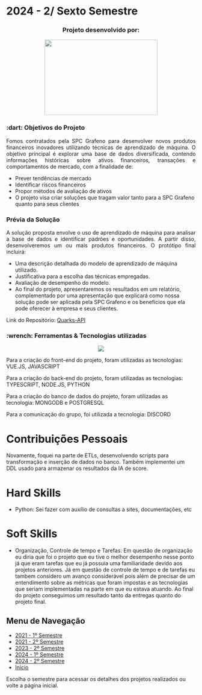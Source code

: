 # 2024 - 2/ Sexto Semestre

<h3 align="center">Projeto desenvolvido por:</h3>
<p align="center">
<img src="https://github.com/guilherme0066/PortfolioBanco_de_Dados/blob/main/Imagens/quarks.png" width="300" height="200" align="center"/>
</p> 

<h3> :dart: Objetivos do Projeto</h3>
<p align="justify"> Fomos contratados pela SPC Grafeno para desenvolver novos produtos financeiros inovadores utilizando técnicas de aprendizado de máquina. O objetivo principal é explorar uma base de dados diversificada, contendo informações históricas sobre ativos financeiros, transações e comportamentos de mercado, com a finalidade de:

- Prever tendências de mercado
- Identificar riscos financeiros
- Propor métodos de avaliação de ativos
- O projeto visa criar soluções que tragam valor tanto para a SPC Grafeno quanto para seus clientes
</p>

<h3> Prévia da Solução </h3>
<p align="justify">A solução proposta envolve o uso de aprendizado de máquina para analisar a base de dados e identificar padrões e oportunidades. A partir disso, desenvolveremos um ou mais produtos financeiros. O protótipo final incluirá:

- Uma descrição detalhada do modelo de aprendizado de máquina utilizado.
- Justificativa para a escolha das técnicas empregadas.
- Avaliação de desempenho do modelo.
- Ao final do projeto, apresentaremos os resultados em um relatório, complementado por uma apresentação que explicará como nossa solução pode ser aplicada pela SPC Grafeno e os benefícios que ela pode oferecer à empresa e seus clientes.</p>
<p>Link do Repositório: <a href="https://github.com/quarks-team/Projeto-Integrador-SPCGrafeno">Quarks-API</a></p>

<h3>:wrench: Ferramentas & Tecnologias utilizadas</h3>
<p align="center">
  <a href="https://skillicons.dev">
    <img src="https://skillicons.dev/icons?i=typescript,javascript,nodejs,postgresql,vue,python,docker,mongodb" />
  </a>
</p>

<p>Para a criação do front-end do projeto, foram utilizadas as tecnologias: VUE.JS, JAVASCRIPT </p>
<p>Para a criação do back-end do projeto, foram utilizadas as tecnologias: TYPESCRIPT, NODE.JS, PYTHON </p>
<p>Para a criação do banco de dados do projeto, foram utilizadas as tecnologia: MONGODB e POSTGRESQL </p>
<p>Para a comunicação do grupo, foi utilizada a tecnologia: DISCORD</p>

# Contribuições Pessoais
Novamente, foquei na parte de ETLs, desenvolvendo scripts para transformação e inserção de dados no banco. Também implementei um DDL usado para armazenar os resultados da IA de score.

# Hard Skills
- Python: Sei fazer com auxílio de consultas a sites, documentações, etc

# Soft Skills 

* Organização, Controle de tempo e Tarefas:
Em questão de organização eu diria que foi o projeto que eu tive o melhor desempenho nesse ponto já que eram tarefas que eu já possuia uma familiaridade devido aos projetos anteriores. Já em questão de controle de tempo e de tarefas eu tambem considero um avanço considerável pois além de precisar de um entendimento sobre as métricas que foram impostas e as tecnologias que seriam implementadas na parte em que eu estava atuando. Ao final do projeto conseguimos um resultado tanto da entregas quanto do projeto final. 

## Menu de Navegação

- [2021 - 1º Semestre](https://github.com/guilherme0066/PortfolioBanco_de_Dados/blob/main/Projetos/1semestre.md)
- [2021 - 2º Semestre](https://github.com/guilherme0066/PortfolioBanco_de_Dados/blob/main/Projetos/2semestre.md)
- [2023 - 2º Semestre](https://github.com/guilherme0066/PortfolioBanco_de_Dados/blob/main/Projetos/3semestre.md)
- [2024 - 1º Semestre](https://github.com/guilherme0066/PortfolioBanco_de_Dados/blob/main/Projetos/4semestre.md)
- [2024 - 2º Semestre](https://github.com/guilherme0066/PortfolioBanco_de_Dados/blob/main/Projetos/5semestre.md)
- [Início](https://github.com/guilherme0066/PortfolioBanco_de_Dados/edit/main/README.md)

Escolha o semestre para acessar os detalhes dos projetos realizados ou volte a página inicial.
